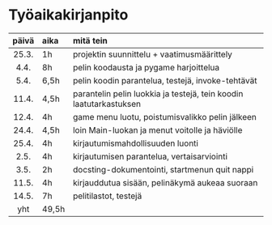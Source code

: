 # Työaikakirjanpito

| päivä | aika | mitä tein  |
| :----:|:-----| :-----|
|25.3.  |1h   |  projektin suunnittelu + vaatimusmäärittely|
|4.4.   |8h   | pelin koodausta ja pygame harjoittelua|
|5.4.   |6,5h | pelin koodin parantelua, testejä, invoke-tehtävät|
|11.4.  |4,5h | parantelin pelin luokkia ja testejä, tein koodin laatutarkastuksen|
|12.4.  |4h   | game menu luotu, poistumisvalikko pelin jälkeen|
|24.4.  |4,5h  | loin Main-luokan ja menut voitolle ja häviölle|
|25.4.  |4h    | kirjautumismahdollisuuden luonti |
|2.5.   |4h    | kirjautumisen parantelua, vertaisarviointi|
|3.5.   |2h    | docsting-dokumentointi, startmenun quit nappi |
|11.5.  |4h    | kirjauddutua sisään, pelinäkymä aukeaa suoraan|
|14.5.  |7h |pelitilastot, testejä |
|   yht    |   49,5h   | | 
